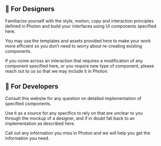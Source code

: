 <div class="cf nr3 nl3">
  <div class="fl w-50-ns ph3">
    <h2 class="mt0">🦊 For Designers</h2>
    <p>
      Familiarize yourself with the style, motion, copy and interaction principles defined in Photon and build your interfaces using UI components specified here.
    </p>
    <p>
      You may use the templates and assets provided here to make your work more efficient so you don’t need to worry about re-creating existing components.
    </p>
    <p>
      If you come across an interaction that requires a modification of any component specified here, or you require new type of component, please reach out to us so that we may include it in Photon.
    </p>
  </div>
  <div class="fl w-50-ns ph3">
    <h2 class="mt0">🐺 For Developers</h2>
    <p>
      Consult this website for any question on detailed implementation of specified components.
    </p>
    <p>
      Use it as a source for any specifics to rely on that are unclear to you through the mockup of a designer, and if in doubt fall back to an implementation as described here.
    </p>
    <p>
      Call out any information you miss in Photon and we will help you get the information you need.
    </p>
  </div>
</div>
